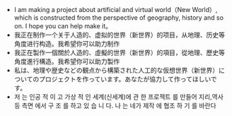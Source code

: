 - I am making a project about artificial and virtual world（New World）, which is constructed from the perspective of geography, history and so on. I hope you can help make it。
- 我正在制作一个关于人造的、虚拟的世界（新世界）的项目，从地理、历史等角度进行构造。我希望你可以助力制作
- 我正在製作一個關於人造的、虛擬的世界（新世界）的項目，從地理、歷史等角度進行構造。我希望你可以助力製作
- 私は、地理や歴史などの観点から構築された人工的な仮想世界（新世界）についてのプロジェクトを作っています。あなたが協力して作ってほしいです。
- 저 는 인공 적 이 고 가상 적 인 세계(신세계)에 관 한 프로젝트 를 만들어 지리,역사 등 측면 에서 구 조 를 하고 있 습 니 다. 나 는 네가 제작 에 협조 하 기 를 바란다
